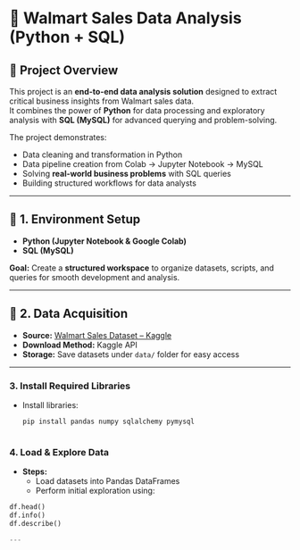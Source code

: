 # 🛒 Walmart Sales Data Analysis (Python + SQL)

## 📌 Project Overview
This project is an **end-to-end data analysis solution** designed to extract critical business insights from Walmart sales data.  
It combines the power of **Python** for data processing and exploratory analysis with **SQL (MySQL)** for advanced querying and problem-solving.  

The project demonstrates:  
- Data cleaning and transformation in Python  
- Data pipeline creation from Colab → Jupyter Notebook → MySQL  
- Solving **real-world business problems** with SQL queries  
- Building structured workflows for data analysts  

---

## 📌 1. Environment Setup
- **Python (Jupyter Notebook & Google Colab)**  
- **SQL (MySQL)**  

**Goal:** Create a **structured workspace** to organize datasets, scripts, and queries for smooth development and analysis.  

---

## 📌 2. Data Acquisition
- **Source:** [Walmart Sales Dataset – Kaggle](https://www.kaggle.com/)  
- **Download Method:** Kaggle API  
- **Storage:** Save datasets under `data/` folder for easy access  

---

### 3. Install Required Libraries
- Install libraries:  
  ```bash
  pip install pandas numpy sqlalchemy pymysql



### 4. Load & Explore Data
- **Steps:**
  - Load datasets into Pandas DataFrames  
  - Perform initial exploration using:

```python
df.head()
df.info()
df.describe()

---

